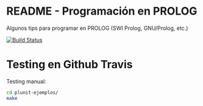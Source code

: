 # README - Programación en PROLOG

Algunos tips para programar en PROLOG (SWI Prolog, GNU/Prolog, etc.)

[![Build Status](https://travis-ci.org/CesarBallardini/programacion-prolog/simple-template.svg)](https://travis-ci.org/CesarBallardini/programacion-prolog)


# Testing en Github Travis

Testing manual:

```bash
cd plunit-ejemplos/
make

```


